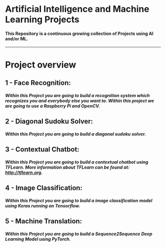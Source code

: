 
# Artificial Intelligence and Machine Learning Projects

#### This Repository is a continuous growing collection of Projects using AI and/or ML. 

<html><hr></html>


# Project overview


## 1 - Face Recognition:
##### Within this Project you are going to build a recognition system which recognizes you and everybody else you want to. Within this project we are going to use  a Raspberry Pi and OpenCV.


## 2 - Diagonal Sudoku Solver:
##### Within this Project you are going to build a diagonal sudoku solver. 


## 3 - Contextual Chatbot:
##### Within this Project you are going to build a contextual chatbot using TFLearn. More information about TFLearn can be found at: http://tflearn.org. 


## 4 - Image Classification:
##### Within this Project you are going to build a image classification model using Keras running on Tensorflow. 


## 5 - Machine Translation:
##### Within this Project you are going to build a Sequence2Sequence Deep Learning Model using PyTorch.  